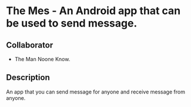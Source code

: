 # The Mes - An Android app that can be used to send message.

## Collaborator
- The Man Noone Know.

## Description
An app that you can send message for anyone and receive message from anyone.